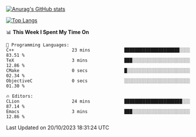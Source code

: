 [![Anurag's GitHub stats](https://github-readme-stats.vercel.app/api?username=wugouzi&count_private=true)](https://github.com/anuraghazra/github-readme-stats)

[![Top Langs](https://github-readme-stats.vercel.app/api/top-langs/?username=wugouzi&layout=compact&count_private=true&hide=html)](https://github.com/anuraghazra/github-readme-stats)

<!--START_SECTION:waka-->
📊 **This Week I Spent My Time On** 

```text
💬 Programming Languages: 
C++                      23 mins             █████████████████████░░░░   83.51 % 
TeX                      3 mins              ███░░░░░░░░░░░░░░░░░░░░░░   12.86 % 
CMake                    0 secs              █░░░░░░░░░░░░░░░░░░░░░░░░   02.34 % 
ObjectiveC               0 secs              ░░░░░░░░░░░░░░░░░░░░░░░░░   01.30 % 

🔥 Editors: 
CLion                    24 mins             ██████████████████████░░░   87.14 % 
Emacs                    3 mins              ███░░░░░░░░░░░░░░░░░░░░░░   12.86 % 
```


 Last Updated on 20/10/2023 18:31:24 UTC
<!--END_SECTION:waka-->

<!--
**wugouzi/wugouzi** is a ✨ _special_ ✨ repository because its `README.md` (this file) appears on your GitHub profile.

Here are some ideas to get you started:

- 🔭 I’m currently working on ...
- 🌱 I’m currently learning ...
- 👯 I’m looking to collaborate on ...
- 🤔 I’m looking for help with ...
- 💬 Ask me about ...
- 📫 How to reach me: ...
- 😄 Pronouns: ...
- ⚡ Fun fact: ...
-->
